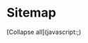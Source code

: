 Sitemap
=======
<div class="sites-sitemap sites-clear" xmlns="http://www.w3.org/1999/xhtml">
<div class="sites-sitemap-subnav">
<div id="sites-admin-tree-link" class="goog-inline-block jfk-button jfk-button-standard jfk-button-narrow jfk-button-disabled" role="button" aria-disabled="true">
<span class="sites-camelot-icon sites-icon-admin-tree"></span>
<div id="sites-admin-list-link" class="goog-inline-block jfk-button jfk-button-standard jfk-button-narrow jfk-button-disabled" role="button" aria-disabled="true">
<span class="sites-camelot-icon sites-icon-admin-list"></span>
<span class="sites-sitemap-tools"> [Collapse all](javascript:;) </span>
<div id="site-map-tree-view" class="sites-clear">
<div id="sitemap-tree">
